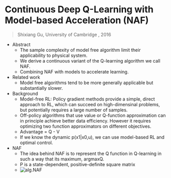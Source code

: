 # Continuous Deep Q-Learning with Model-based Acceleration  (NAF)

> Shixiang Gu, University of Cambridge , 2016



- Abstract
	- The sample complexity of model free algorithm limit their applicability to physical system.
	- We derive a continuous variant of the Q-learning algorithm we call NAF. 
	- Combining NAF with models to accelerate learning.
- Related work
	- Model free algorithms tend to be more generally applicable but substantially slower.
- Background
	- Model-free RL: Policy gradient methods provide a simple, direct approach to RL, which can succeed on high-dimensinal problems, but potentially requires a large number of samples.
	- Off-policy algorithms that use value or Q-function approximation can in principle achieve better data efficiency. However it requires optimizing two function approximators on different objectives.
	- Advantage = Q - V
	- If we know the dynamic p(x1|x0,u), we can use model-based RL and optimal control.
- NAF
	- The idea behind NAF is to represent the Q function in Q-learning in such a way that its maximum, argmaxQ.
	- P is a state-dependent, positive-definite square matrix
	- ![alg.NAF](https://github.com/MorganWoods/ReinforcementLearning/blob/master/Mono_network/NAF.png)



